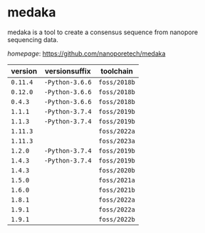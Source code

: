 # medaka

medaka is a tool to create a consensus sequence from nanopore sequencing data.

*homepage*: <https://github.com/nanoporetech/medaka>

version | versionsuffix | toolchain
--------|---------------|----------
``0.11.4`` | ``-Python-3.6.6`` | ``foss/2018b``
``0.12.0`` | ``-Python-3.6.6`` | ``foss/2018b``
``0.4.3`` | ``-Python-3.6.6`` | ``foss/2018b``
``1.1.1`` | ``-Python-3.7.4`` | ``foss/2019b``
``1.1.3`` | ``-Python-3.7.4`` | ``foss/2019b``
``1.11.3`` |  | ``foss/2022a``
``1.11.3`` |  | ``foss/2023a``
``1.2.0`` | ``-Python-3.7.4`` | ``foss/2019b``
``1.4.3`` | ``-Python-3.7.4`` | ``foss/2019b``
``1.4.3`` |  | ``foss/2020b``
``1.5.0`` |  | ``foss/2021a``
``1.6.0`` |  | ``foss/2021b``
``1.8.1`` |  | ``foss/2022a``
``1.9.1`` |  | ``foss/2022a``
``1.9.1`` |  | ``foss/2022b``
